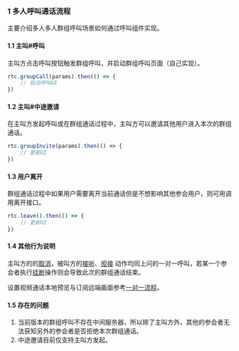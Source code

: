 ### 1 多人呼叫通话流程

主要介绍多人多人群组呼叫场景如何通过呼叫组件实现。

#### 1.1 主叫#呼叫

主叫方点击呼叫按钮触发群组呼叫，并启动群组呼叫页面（自己实现）。

```js
rtc.groupCall(params).then(() => {
    // 启动呼叫UI
})

```

#### 1.2 主叫#中途邀请

在主叫方发起呼叫或在群组通话过程中，主叫方可以邀请其他用户进入本次的群组通话。

```js
rtc.groupInvite(params).then(() => {
    // 更新UI
})
```

#### 1.3 用户离开

群组通话过程中如果用户需要离开当前通话但是不想影响其他参会用户，则可用调用离开接口。

```js
rtc.leave().then(() => {
    // 更新UI
})
```

#### 1.4 其他行为说明

主叫方的的[取消](./一对一呼叫通话流程.md#caller_cancel)，被叫方的[接听](./一对一呼叫通话流程.md#called_accept)、[拒接](./一对一呼叫通话流程.md#called_reject) 动作均同上问的一对一呼叫，若某一个参会者执行[挂断](./一对一呼叫通话流程.md#p2p_hangup)操作则会导致此次的群组通话结束。

设置视频通话本地预览与订阅远端画面参考[一对一流程](./一对一呼叫通话流程.md#p2p_videoview)。

#### 1.5 存在的问题

1. 当前版本的群组呼叫不存在中间服务器，所以除了主叫方外，其他的参会者无法获知另外的参会者是否拒绝本次群组通话。
2. 中途邀请目前仅支持主叫方发起。
